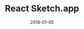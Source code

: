 ---
date: 2018-01-05
title: React Sketch.app
link: http://airbnb.io/react-sketchapp/
image: ./images/react-sketch.jpg
description: React Sketch.app enables you to render React components to Sketch. It was built for Airbnb’s design system. This is the easiest way to manage Sketch assets in a large design system.
tags:
- sketch
type: Plugin

# ================================
# TOOLS CATEGORIES AVAILABLE
# ================================
# - design
# - development
# - documentation
# - frameworks
# - sketch
#   type: Plugin
#   type: Sketch File
# ================================
---